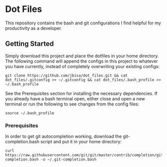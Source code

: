 # Dot Files 

This repository contains the bash and git configurations I find helpful for my productivity as a developer.

## Getting Started

Simply download this project and place the dotfiles in your home directory. The following command will append the configs in this project to whatever you have currently, instead of completely overwriting your existing configs:

```
git clone https://github.com/jbisa/dot_files.git && cat dot_files/.gitconfig >> ~/.gitconfig && cat dot_files/.bash_profile >> ~/.bash_profile
```

See the Prerequisites section for installing the necessary dependencies. If you already have a bash terminal open, either close and open a new terminal or run the following to see changes from the config files:

```
source ~/.bash_profile
```

### Prerequisites

In order to get git autocompletion working, download the git-completion.bash script and put it in your home directory:
```
curl https://raw.githubusercontent.com/git/git/master/contrib/completion/git-completion.bash -o ~/.git-completion.bash
```

